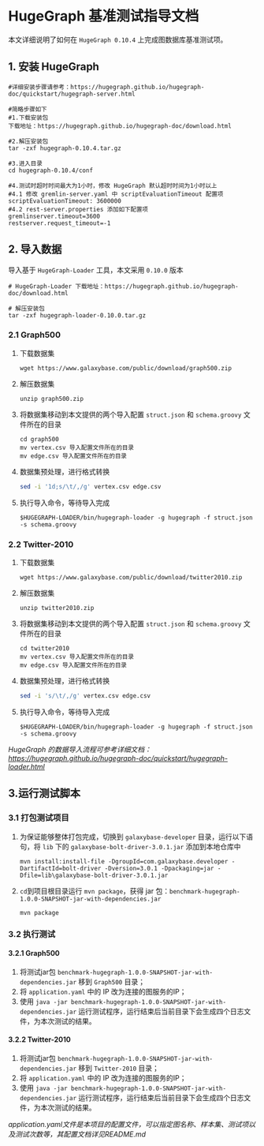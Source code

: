 # HugeGraph 基准测试指导文档

本文详细说明了如何在 `HugeGraph 0.10.4` 上完成图数据库基准测试项。

## 1. 安装 HugeGraph 

```shell
#详细安装步骤请参考：https://hugegraph.github.io/hugegraph-doc/quickstart/hugegraph-server.html

#简略步骤如下
#1.下载安装包
下载地址：https://hugegraph.github.io/hugegraph-doc/download.html

#2.解压安装包
tar -zxf hugegraph-0.10.4.tar.gz

#3.进入目录
cd hugegraph-0.10.4/conf

#4.测试时超时时间最大为1小时，修改 HugeGraph 默认超时时间为1小时以上
#4.1 修改 gremlin-server.yaml 中 scriptEvaluationTimeout 配置项
scriptEvaluationTimeout: 3600000
#4.2 rest-server.properties 添加如下配置项
gremlinserver.timeout=3600
restserver.request_timeout=-1
```



## 2. 导入数据

导入基于 `HugeGraph-Loader` 工具，本文采用 `0.10.0` 版本

```shell
# HugeGraph-Loader 下载地址：https://hugegraph.github.io/hugegraph-doc/download.html

# 解压安装包
tar -zxf hugegraph-loader-0.10.0.tar.gz
```



### 2.1 Graph500

 1. 下载数据集

    ```
    wget https://www.galaxybase.com/public/download/graph500.zip
    ```

 2. 解压数据集

    ```
    unzip graph500.zip
    ```

 4. 将数据集移动到本文提供的两个导入配置 `struct.json` 和 `schema.groovy` 文件所在的目录

    ```shell
    cd graph500
    mv vertex.csv 导入配置文件所在的目录
    mv edge.csv 导入配置文件所在的目录
    ```
    
 4. 数据集预处理，进行格式转换

    ```bash
    sed -i '1d;s/\t/,/g' vertex.csv edge.csv
    ```

5. 执行导入命令，等待导入完成

   ```shell
   $HUGEGRAPH-LOADER/bin/hugegraph-loader -g hugegraph -f struct.json -s schema.groovy
   ```

   

### 2.2 Twitter-2010

1. 下载数据集

   ```
   wget https://www.galaxybase.com/public/download/twitter2010.zip
   ```

2. 解压数据集

   ```
   unzip twitter2010.zip
   ```

3. 将数据集移动到本文提供的两个导入配置 `struct.json` 和 `schema.groovy` 文件所在的目录

   ```
   cd twitter2010
   mv vertex.csv 导入配置文件所在的目录
   mv edge.csv 导入配置文件所在的目录
   ```

4. 数据集预处理，进行格式转换

   ```bash
   sed -i 's/\t/,/g' vertex.csv edge.csv
   ```

5. 执行导入命令，等待导入完成

   ```shell
   $HUGEGRAPH-LOADER/bin/hugegraph-loader -g hugegraph -f struct.json -s schema.groovy
   ```

   

*HugeGraph 的数据导入流程可参考详细文档：https://hugegraph.github.io/hugegraph-doc/quickstart/hugegraph-loader.html*



## 3.运行测试脚本

### 3.1 打包测试项目

1. 为保证能够整体打包完成，切换到 `galaxybase-developer` 目录，运行以下语句，将 `lib` 下的 `galaxybase-bolt-driver-3.0.1.jar` 添加到本地仓库中

   ```shell
   mvn install:install-file -DgroupId=com.galaxybase.developer -DartifactId=bolt-driver -Dversion=3.0.1 -Dpackaging=jar -Dfile=lib\galaxybase-bolt-driver-3.0.1.jar
   ```

2. `cd`到项目根目录运行 `mvn package`，获得 jar 包：`benchmark-hugegraph-1.0.0-SNAPSHOT-jar-with-dependencies.jar`

   ```shell
   mvn package
   ```


### 3.2 执行测试

#### 3.2.1 Graph500

1. 将测试jar包 `benchmark-hugegraph-1.0.0-SNAPSHOT-jar-with-dependencies.jar` 移到 `Graph500` 目录；
2. 将 `application.yaml` 中的 IP 改为连接的图服务的IP；
3. 使用 `java -jar benchmark-hugegraph-1.0.0-SNAPSHOT-jar-with-dependencies.jar` 运行测试程序，运行结束后当前目录下会生成四个日志文件，为本次测试的结果。

#### 3.2.2 Twitter-2010

1. 将测试jar包 `benchmark-hugegraph-1.0.0-SNAPSHOT-jar-with-dependencies.jar` 移到 `Twitter-2010` 目录；
2. 将 `application.yaml` 中的 IP 改为连接的图服务的IP；
3. 使用 `java -jar benchmark-hugegraph-1.0.0-SNAPSHOT-jar-with-dependencies.jar` 运行测试程序，运行结束后当前目录下会生成四个日志文件，为本次测试的结果。



*application.yaml文件是本项目的配置文件，可以指定图名称、样本集、测试项以及测试次数等，其配置文档详见README.md*

